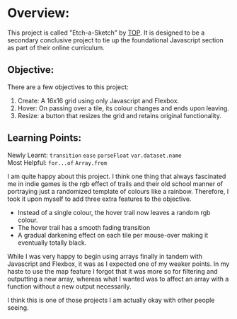 # Overview:

This project is called "Etch-a-Sketch" by [TOP](https://www.theodinproject.com/lessons/foundations-etch-a-sketch). It is designed to be a secondary conclusive project to tie up the foundational Javascript section as part of their online curriculum.

## Objective:

There are a few objectives to this project:
1. Create: A 16x16 grid using only Javascript and Flexbox.
2. Hover: On passing over a tile, its colour changes and ends upon leaving.
3. Resize: a button that resizes the grid and retains original functionality.

## Learning Points:
Newly Learnt: `transition` `ease` `parseFloat` `var.dataset.name`  
Most Helpful: `for...of` `Array.from`

I am quite happy about this project. I think one thing that always fascinated me in indie games is the rgb effect of trails and their old school manner of portraying just a randomized template of colours like a rainbow. Therefore, I took it upon myself to add three extra features to the objective.

* Instead of a single colour, the hover trail now leaves a random rgb colour. 
* The hover trail has a smooth fading transition
* A gradual darkening effect on each tile per mouse-over making it eventually totally black.

While I was very happy to begin using arrays finally in tandem with Javascript and Flexbox, it was as I expected one of my weaker points. In my haste to use the map feature I forgot that it was more so for filtering and outputting a new array, whereas what I wanted was to affect an array with a function without a new output necessarily.

I think this is one of those projects I am actually okay with other people seeing. 




